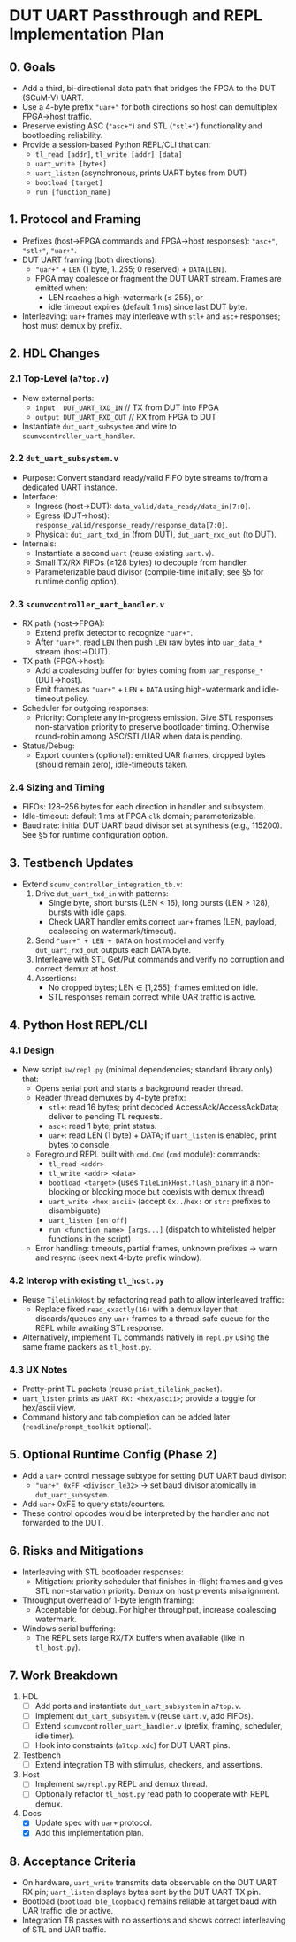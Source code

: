 # DUT UART Passthrough and REPL Implementation Plan

## 0. Goals
- Add a third, bi-directional data path that bridges the FPGA to the DUT (SCuM-V) UART.
- Use a 4-byte prefix `"uar+"` for both directions so host can demultiplex FPGA→host traffic.
- Preserve existing ASC (`"asc+"`) and STL (`"stl+"`) functionality and bootloading reliability.
- Provide a session-based Python REPL/CLI that can:
  - `tl_read [addr]`, `tl_write [addr] [data]`
  - `uart_write [bytes]`
  - `uart_listen` (asynchronous, prints UART bytes from DUT)
  - `bootload [target]`
  - `run [function_name]`

## 1. Protocol and Framing
- Prefixes (host→FPGA commands and FPGA→host responses): `"asc+"`, `"stl+"`, `"uar+"`.
- DUT UART framing (both directions):
  - `"uar+"` + `LEN` (1 byte, 1..255; 0 reserved) + `DATA[LEN]`.
  - FPGA may coalesce or fragment the DUT UART stream. Frames are emitted when:
    - LEN reaches a high-watermark (≤ 255), or
    - idle timeout expires (default 1 ms) since last DUT byte.
- Interleaving: `uar+` frames may interleave with `stl+` and `asc+` responses; host must demux by prefix.

## 2. HDL Changes
### 2.1 Top-Level (`a7top.v`)
- New external ports:
  - `input  DUT_UART_TXD_IN`  // TX from DUT into FPGA
  - `output DUT_UART_RXD_OUT` // RX from FPGA to DUT
- Instantiate `dut_uart_subsystem` and wire to `scumvcontroller_uart_handler`.

### 2.2 `dut_uart_subsystem.v`
- Purpose: Convert standard ready/valid FIFO byte streams to/from a dedicated UART instance.
- Interface:
  - Ingress (host→DUT): `data_valid/data_ready/data_in[7:0]`.
  - Egress (DUT→host): `response_valid/response_ready/response_data[7:0]`.
  - Physical: `dut_uart_txd_in` (from DUT), `dut_uart_rxd_out` (to DUT).
- Internals:
  - Instantiate a second `uart` (reuse existing `uart.v`).
  - Small TX/RX FIFOs (≥128 bytes) to decouple from handler.
  - Parameterizable baud divisor (compile-time initially; see §5 for runtime config option).

### 2.3 `scumvcontroller_uart_handler.v`
- RX path (host→FPGA):
  - Extend prefix detector to recognize `"uar+"`.
  - After `"uar+"`, read `LEN` then push `LEN` raw bytes into `uar_data_*` stream (host→DUT).
- TX path (FPGA→host):
  - Add a coalescing buffer for bytes coming from `uar_response_*` (DUT→host).
  - Emit frames as `"uar+"` + `LEN` + `DATA` using high-watermark and idle-timeout policy.
- Scheduler for outgoing responses:
  - Priority: Complete any in-progress emission. Give STL responses non-starvation priority to preserve bootloader timing. Otherwise round-robin among ASC/STL/UAR when data is pending.
- Status/Debug:
  - Export counters (optional): emitted UAR frames, dropped bytes (should remain zero), idle-timeouts taken.

### 2.4 Sizing and Timing
- FIFOs: 128–256 bytes for each direction in handler and subsystem.
- Idle-timeout: default 1 ms at FPGA `clk` domain; parameterizable.
- Baud rate: initial DUT UART baud divisor set at synthesis (e.g., 115200). See §5 for runtime configuration option.

## 3. Testbench Updates
- Extend `scumv_controller_integration_tb.v`:
  1) Drive `dut_uart_txd_in` with patterns:
     - Single byte, short bursts (LEN < 16), long bursts (LEN > 128), bursts with idle gaps.
     - Check UART handler emits correct `uar+` frames (LEN, payload, coalescing on watermark/timeout).
  2) Send `"uar+" + LEN + DATA` on host model and verify `dut_uart_rxd_out` outputs each DATA byte.
  3) Interleave with STL Get/Put commands and verify no corruption and correct demux at host.
  4) Assertions:
     - No dropped bytes; LEN ∈ [1,255]; frames emitted on idle.
     - STL responses remain correct while UAR traffic is active.

## 4. Python Host REPL/CLI
### 4.1 Design
- New script `sw/repl.py` (minimal dependencies; standard library only) that:
  - Opens serial port and starts a background reader thread.
  - Reader thread demuxes by 4-byte prefix:
    - `stl+`: read 16 bytes; print decoded AccessAck/AccessAckData; deliver to pending TL requests.
    - `asc+`: read 1 byte; print status.
    - `uar+`: read LEN (1 byte) + DATA; if `uart_listen` is enabled, print bytes to console.
  - Foreground REPL built with `cmd.Cmd` (`cmd` module): commands:
    - `tl_read <addr>`
    - `tl_write <addr> <data>`
    - `bootload <target>` (uses `TileLinkHost.flash_binary` in a non-blocking or blocking mode but coexists with demux thread)
    - `uart_write <hex|ascii>` (accept `0x..`/`hex:` or `str:` prefixes to disambiguate)
    - `uart_listen [on|off]`
    - `run <function_name> [args...]` (dispatch to whitelisted helper functions in the script)
  - Error handling: timeouts, partial frames, unknown prefixes → warn and resync (seek next 4-byte prefix window).

### 4.2 Interop with existing `tl_host.py`
- Reuse `TileLinkHost` by refactoring read path to allow interleaved traffic:
  - Replace fixed `read_exactly(16)` with a demux layer that discards/queues any `uar+` frames to a thread-safe queue for the REPL while awaiting STL response.
- Alternatively, implement TL commands natively in `repl.py` using the same frame packers as `tl_host.py`.

### 4.3 UX Notes
- Pretty-print TL packets (reuse `print_tilelink_packet`).
- `uart_listen` prints as `UART RX: <hex/ascii>`; provide a toggle for hex/ascii view.
- Command history and tab completion can be added later (`readline`/`prompt_toolkit` optional).

## 5. Optional Runtime Config (Phase 2)
- Add a `uar+` control message subtype for setting DUT UART baud divisor:
  - `"uar+" 0xFF <divisor_le32>` → set baud divisor atomically in `dut_uart_subsystem`.
- Add `uar+` 0xFE to query stats/counters.
- These control opcodes would be interpreted by the handler and not forwarded to the DUT.

## 6. Risks and Mitigations
- Interleaving with STL bootloader responses:
  - Mitigation: priority scheduler that finishes in-flight frames and gives STL non-starvation priority. Demux on host prevents misalignment.
- Throughput overhead of 1-byte length framing:
  - Acceptable for debug. For higher throughput, increase coalescing watermark.
- Windows serial buffering:
  - The REPL sets large RX/TX buffers when available (like in `tl_host.py`).

## 7. Work Breakdown
1) HDL
   - [ ] Add ports and instantiate `dut_uart_subsystem` in `a7top.v`.
   - [ ] Implement `dut_uart_subsystem.v` (reuse `uart.v`, add FIFOs).
   - [ ] Extend `scumvcontroller_uart_handler.v` (prefix, framing, scheduler, idle timer).
   - [ ] Hook into constraints (`a7top.xdc`) for DUT UART pins.
2) Testbench
   - [ ] Extend integration TB with stimulus, checkers, and assertions.
3) Host
   - [ ] Implement `sw/repl.py` REPL and demux thread.
   - [ ] Optionally refactor `tl_host.py` read path to cooperate with REPL demux.
4) Docs
   - [x] Update spec with `uar+` protocol.
   - [x] Add this implementation plan.

## 8. Acceptance Criteria
- On hardware, `uart_write` transmits data observable on the DUT UART RX pin; `uart_listen` displays bytes sent by the DUT UART TX pin.
- Bootload (`bootload ble_loopback`) remains reliable at target baud with UAR traffic idle or active.
- Integration TB passes with no assertions and shows correct interleaving of STL and UAR traffic. 